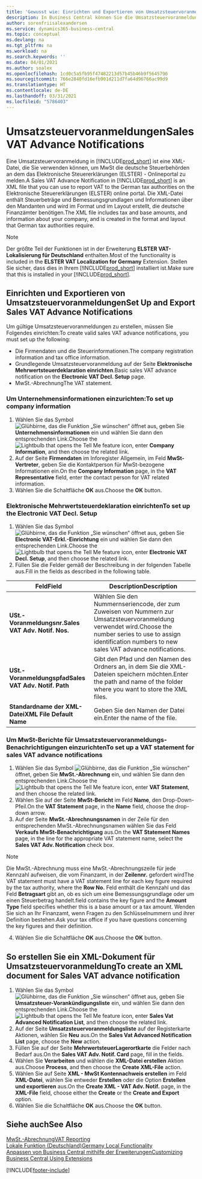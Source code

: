 ```yaml
---
title: 'Gewusst wie: Einrichten und Exportieren von Umsatzsteuervoranmeldungen'
description: In Business Central können Sie die Umsatzsteuervoranmeldungsdatei-Benachrichtigung elektronisch an das Portal übermitteln.
author: sorenfriisalexandersen
ms.service: dynamics365-business-central
ms.topic: conceptual
ms.devlang: na
ms.tgt_pltfrm: na
ms.workload: na
ms.search.keywords: ''
ms.date: 04/01/2021
ms.author: soalex
ms.openlocfilehash: 1cd0c5a5fb95f47482213d57b45b46b9f5645796
ms.sourcegitcommit: 766e2840fd16efb901d211d7fa64d96766ac99d9
ms.translationtype: HT
ms.contentlocale: de-DE
ms.lasthandoff: 03/31/2021
ms.locfileid: "5786403"
---
```

# <a name="sales-vat-advance-notifications"></a><span data-ttu-id="f3bce-103">Umsatzsteuervoranmeldungen</span><span class="sxs-lookup"><span data-stu-id="f3bce-103">Sales VAT Advance Notifications</span></span>  
<span data-ttu-id="f3bce-104">Eine Umsatzsteuervoranmeldung in [!INCLUDE[prod_short](../../includes/prod_short.md)] ist eine XML-Datei, die Sie verwenden können, um MwSt die deutsche Steuerbehörden an dem das Elektronische Steuererklärungen (ELSTER) - Onlineportal zu melden.</span><span class="sxs-lookup"><span data-stu-id="f3bce-104">A Sales VAT Advance Notification in [!INCLUDE[prod_short](../../includes/prod_short.md)] is an XML file that you can use to report VAT to the German tax authorities on the Elektronische Steuererklärungen (ELSTER) online portal.</span></span> <span data-ttu-id="f3bce-105">Die XML-Datei enthält Steuerbeträge und Bemessungsgrundlagen und Informationen über den Mandanten und wird im Format und im Layout erstellt, die deutsche Finanzämter benötigen.</span><span class="sxs-lookup"><span data-stu-id="f3bce-105">The XML file includes tax and base amounts, and information about your company, and is created in the format and layout that German tax authorities require.</span></span>    

> [!NOTE]
 >  <span data-ttu-id="f3bce-106">Der größte Teil der Funktionen ist in der Erweiterung **ELSTER VAT-Lokalisierung für Deutschland** enthalten.</span><span class="sxs-lookup"><span data-stu-id="f3bce-106">Most of the functionality is included in the **ELSTER VAT Localization for Germany** Extension.</span></span> <span data-ttu-id="f3bce-107">Stellen Sie sicher, dass dies in Ihrem [!INCLUDE[prod_short](../../includes/prod_short.md)] installiert ist.</span><span class="sxs-lookup"><span data-stu-id="f3bce-107">Make sure that this is installed in your [!INCLUDE[prod_short](../../includes/prod_short.md)].</span></span>
 
 
## <a name="set-up-and-export-sales-vat-advance-notifications"></a><span data-ttu-id="f3bce-108">Einrichten und Exportieren von Umsatzsteuervoranmeldungen</span><span class="sxs-lookup"><span data-stu-id="f3bce-108">Set Up and Export Sales VAT Advance Notifications</span></span>
<span data-ttu-id="f3bce-109">Um gültige Umsatzsteuervoranmeldungen zu erstellen, müssen Sie Folgendes einrichten:</span><span class="sxs-lookup"><span data-stu-id="f3bce-109">To create valid sales VAT advance notifications, you must set up the following:</span></span>  

- <span data-ttu-id="f3bce-110">Die Firmendaten und die Steuerinformationen.</span><span class="sxs-lookup"><span data-stu-id="f3bce-110">The company registration information and tax office information.</span></span>  
- <span data-ttu-id="f3bce-111">Grundlegende Umsatzsteuervoranmeldung auf der Seite **Elektronische Mehrwertsteuerdeklaration einrichten**.</span><span class="sxs-lookup"><span data-stu-id="f3bce-111">Basic sales VAT advance notification on the **Electronic VAT Decl. Setup** page.</span></span>
- <span data-ttu-id="f3bce-112">MwSt.-Abrechnung</span><span class="sxs-lookup"><span data-stu-id="f3bce-112">The VAT statement.</span></span>  

### <a name="to-set-up-company-information"></a><span data-ttu-id="f3bce-113">Um Unternehmensinformationen einzurichten:</span><span class="sxs-lookup"><span data-stu-id="f3bce-113">To set up company information</span></span>  
1. <span data-ttu-id="f3bce-114">Wählen Sie das Symbol ![Glühbirne, das die Funktion „Sie wünschen“ öffnet](../../media/ui-search/search_small.png "Sagen Sie mir, was Sie tun wollen") aus, geben Sie **Unternehmensinformationen** ein und wählen Sie dann den entsprechenden Link.</span><span class="sxs-lookup"><span data-stu-id="f3bce-114">Choose the ![Lightbulb that opens the Tell Me feature](../../media/ui-search/search_small.png "Tell me what you want to do") icon, enter **Company Information**, and then choose the related link.</span></span>  
2. <span data-ttu-id="f3bce-115">Auf der Seite **Firmendaten** im Inforegister Allgemein, im Feld **MwSt-Vertreter**, geben Sie die Kontaktperson für MwSt-bezogene Informationen ein.</span><span class="sxs-lookup"><span data-stu-id="f3bce-115">On the **Company Information** page, in the **VAT Representative** field, enter the contact person for VAT related information.</span></span>  
3. <span data-ttu-id="f3bce-116">Wählen Sie die Schaltfläche **OK** aus.</span><span class="sxs-lookup"><span data-stu-id="f3bce-116">Choose the **OK** button.</span></span>  

### <a name="to-set-up-the-electronic-vat-decl-setup"></a><span data-ttu-id="f3bce-117">Elektronische Mehrwertsteuerdeklaration einrichten</span><span class="sxs-lookup"><span data-stu-id="f3bce-117">To set up the Electronic VAT Decl. Setup</span></span>
1. <span data-ttu-id="f3bce-118">Wählen Sie das Symbol ![Glühbirne, das die Funktion „Sie wünschen“ öffnet](../../media/ui-search/search_small.png "Sagen Sie mir, was Sie tun wollen") aus, geben Sie **Electronic VAT-Erkl.-Einrichtung** ein und wählen Sie dann den entsprechenden Link.</span><span class="sxs-lookup"><span data-stu-id="f3bce-118">Choose the ![Lightbulb that opens the Tell Me feature](../../media/ui-search/search_small.png "Tell me what you want to do") icon, enter **Electronic VAT Decl. Setup**, and then choose the related link.</span></span>
2. <span data-ttu-id="f3bce-119">Füllen Sie die Felder gemäß der Beschreibung in der folgenden Tabelle aus.</span><span class="sxs-lookup"><span data-stu-id="f3bce-119">Fill in the fields as described in the following table.</span></span>

|<span data-ttu-id="f3bce-120">Feld</span><span class="sxs-lookup"><span data-stu-id="f3bce-120">Field</span></span>|<span data-ttu-id="f3bce-121">Description</span><span class="sxs-lookup"><span data-stu-id="f3bce-121">Description</span></span>|
|-----|-----|
|<span data-ttu-id="f3bce-122">**USt.-Voranmeldungsnr.**</span><span class="sxs-lookup"><span data-stu-id="f3bce-122">**Sales VAT Adv. Notif. Nos.**</span></span>|<span data-ttu-id="f3bce-123">Wählen Sie den Nummernseriencode, der zum Zuweisen von Nummern zur Umsatzsteuervoranmeldung verwendet wird.</span><span class="sxs-lookup"><span data-stu-id="f3bce-123">Choose the number series to use to assign identification numbers to new sales VAT advance notifications.</span></span>|
|<span data-ttu-id="f3bce-124">**USt.-Voranmeldungspfad**</span><span class="sxs-lookup"><span data-stu-id="f3bce-124">**Sales VAT Adv. Notif. Path**</span></span>|<span data-ttu-id="f3bce-125">Gibt den Pfad und den Namen des Ordners an, in dem Sie die XML-Dateien speichern möchten.</span><span class="sxs-lookup"><span data-stu-id="f3bce-125">Enter the path and name of the folder where you want to store the XML files.</span></span>|
|<span data-ttu-id="f3bce-126">**Standardname der XML-Datei**</span><span class="sxs-lookup"><span data-stu-id="f3bce-126">**XML File Default Name**</span></span>|<span data-ttu-id="f3bce-127">Geben Sie den Namen der Datei ein.</span><span class="sxs-lookup"><span data-stu-id="f3bce-127">Enter the name of the file.</span></span>|

### <a name="to-set-up-a-vat-statement-for-sales-vat-advance-notifications"></a><span data-ttu-id="f3bce-128">Um MwSt-Berichte für Umsatzsteuervoranmeldungs-Benachrichtigungen einzurichten</span><span class="sxs-lookup"><span data-stu-id="f3bce-128">To set up a VAT statement for sales VAT advance notifications</span></span>  
1.  <span data-ttu-id="f3bce-129">Wählen Sie das Symbol ![Glühbirne, das die Funktion „Sie wünschen“](../../media/ui-search/search_small.png "Sagen Sie mir, was Sie tun wollen") öffnet, geben Sie **MwSt.-Abrechnung** ein, und wählen Sie dann den entsprechenden Link.</span><span class="sxs-lookup"><span data-stu-id="f3bce-129">Choose the ![Lightbulb that opens the Tell Me feature](../../media/ui-search/search_small.png "Tell me what you want to do") icon, enter **VAT Statement**, and then choose the related link.</span></span>  
2.  <span data-ttu-id="f3bce-130">Wählen Sie auf der Seite **MwSt-Bericht** im Feld **Name**, den Drop-Down-Pfeil.</span><span class="sxs-lookup"><span data-stu-id="f3bce-130">On the **VAT Statement** page, in the **Name** field, choose the drop-down arrow.</span></span>  
3.  <span data-ttu-id="f3bce-131">Auf der Seite **MwSt.-Abrechnungsnamen** in der Zeile für den entsprechenden MwSt.-Abrechnungsnamen wählen Sie das Feld **Verkaufs MwSt-Benachrichtigung** aus.</span><span class="sxs-lookup"><span data-stu-id="f3bce-131">On the **VAT Statement Names** page, in the line for the appropriate VAT statement name, select the **Sales VAT Adv. Notification** check box.</span></span>

> [!NOTE]  
 >  <span data-ttu-id="f3bce-132">Die MwSt.-Abrechnung muss eine MwSt.-Abrechnungszeile für jede Kennzahl aufweisen, die vom Finanzamt, in der **Zeilennr.** gefordert wird</span><span class="sxs-lookup"><span data-stu-id="f3bce-132">The VAT statement must have a VAT statement line for each key figure required by the tax authority, where the **Row No.**</span></span> <span data-ttu-id="f3bce-133">Feld enthält die Kennzahl und das Feld **Betragsart** gibt an, ob es sich um eine Bemessungsgrundlage oder um einen Steuerbetrag handelt.</span><span class="sxs-lookup"><span data-stu-id="f3bce-133">field contains the key figure and the **Amount Type** field specifies whether this is a base amount or a tax amount.</span></span> <span data-ttu-id="f3bce-134">Wenden Sie sich an Ihr Finanzamt, wenn Fragen zu den Schlüsselnummern und ihrer Definition bestehen.</span><span class="sxs-lookup"><span data-stu-id="f3bce-134">Ask your tax office if you have questions concerning the key figures and their definition.</span></span>

4. <span data-ttu-id="f3bce-135">Wählen Sie die Schaltfläche **OK** aus.</span><span class="sxs-lookup"><span data-stu-id="f3bce-135">Choose the **OK** button.</span></span>  

## <a name="to-create-an-xml-document-for-sales-vat-advance-notification"></a><span data-ttu-id="f3bce-136">So erstellen Sie ein XML-Dokument für Umsatzsteuervoranmeldung</span><span class="sxs-lookup"><span data-stu-id="f3bce-136">To create an XML document for Sales VAT advance notification</span></span>  
1. <span data-ttu-id="f3bce-137">Wählen Sie das Symbol ![Glühbirne, das die Funktion „Sie wünschen“ öffnet](../../media/ui-search/search_small.png "Was möchten Sie tun?") aus, geben Sie **Umsatzsteuer-Vorankündigungsliste** ein, und wählen Sie dann den entsprechenden Link.</span><span class="sxs-lookup"><span data-stu-id="f3bce-137">Choose the ![Lightbulb that opens the Tell Me feature](../../media/ui-search/search_small.png "Tell me what you want to do") icon, enter **Sales Vat Advanced Notification List**, and then choose the related link.</span></span>  
2. <span data-ttu-id="f3bce-138">Auf der Seite **Umsatzsteuervoranmeldungsliste** auf der Registerkarte Aktionen, wählen Sie **Neu** aus.</span><span class="sxs-lookup"><span data-stu-id="f3bce-138">On the **Sales Vat Advanced Notification List** page, choose the **New** action.</span></span>  
3. <span data-ttu-id="f3bce-139">Füllen Sie auf der Seite **MehrwertsteuerLagerortkarte** die Felder nach Bedarf aus.</span><span class="sxs-lookup"><span data-stu-id="f3bce-139">On the **Sales VAT Adv. Notif. Card** page, fill in the fields.</span></span>
4. <span data-ttu-id="f3bce-140">Wählen Sie **Verarbeiten** und wählen die **XML-Datei erstellen** Aktion aus.</span><span class="sxs-lookup"><span data-stu-id="f3bce-140">Choose **Process**, and then choose the **Create XML-File** action.</span></span>  
5. <span data-ttu-id="f3bce-141">Wählen Sie auf Seite **XML - MwSt Kontennachweis erstellen** im Feld **XML-Datei**, wählen Sie entweder **Erstellen** oder die Option **Erstellen und exportieren** aus.</span><span class="sxs-lookup"><span data-stu-id="f3bce-141">On the **Create XML - VAT Adv. Notif.** page, in the **XML-File** field, choose either the **Create** or the **Create and Export** option.</span></span>  
6. <span data-ttu-id="f3bce-142">Wählen Sie die Schaltfläche **OK** aus.</span><span class="sxs-lookup"><span data-stu-id="f3bce-142">Choose the **OK** button.</span></span>  

## <a name="see-also"></a><span data-ttu-id="f3bce-143">Siehe auch</span><span class="sxs-lookup"><span data-stu-id="f3bce-143">See Also</span></span>
[<span data-ttu-id="f3bce-144">MwSt.-Abrechnung</span><span class="sxs-lookup"><span data-stu-id="f3bce-144">VAT Reporting</span></span>](vat-reporting.md)  
[<span data-ttu-id="f3bce-145">Lokale Funktion (Deutschland)</span><span class="sxs-lookup"><span data-stu-id="f3bce-145">Germany Local Functionality</span></span>](germany-local-functionality.md)  
[<span data-ttu-id="f3bce-146">Anpassen von Business Central mithilfe der Erweiterungen</span><span class="sxs-lookup"><span data-stu-id="f3bce-146">Customizing Business Central Using Extensions</span></span>](../../ui-extensions.md)  


[!INCLUDE[footer-include](../../includes/footer-banner.md)]